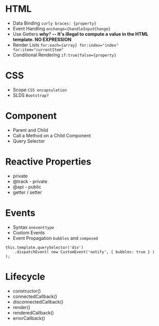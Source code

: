 # HTML 
- Data Binding `curly braces: {property}`
- Event Handling `onchange={handleInputChange}`
- Use Getters _**why**?_ **-- It's illegal to compute a value in the HTML template. NO EXPRESSION**
- Render Lists `for:each={array} for:index="index" for:item="currentItem"`
- Conditional Rendering `if:true|false={property}`

# CSS
- Scope `CSS encapsulation`
- SLDS `Bootstrap?`

# Component
- Parent and Child
- Call a Method on a Child Component
- Query Selector

# Reactive Properties
- private
- @track - private
- @api - public
- getter / setter

# Events
- Syntax `oneventtype`
- Custom Events 
- Event Propagation `bubbles` and `composed`
```` 
this.template.querySelector('div')
    .dispatchEvent( new CustomEvent('notify', { bubbles: true } )
);
````

# Lifecycle
- constructor()
- connectedCallback()
- disconnectedCallback()
- render()
- renderedCallback()
- errorCallback()


